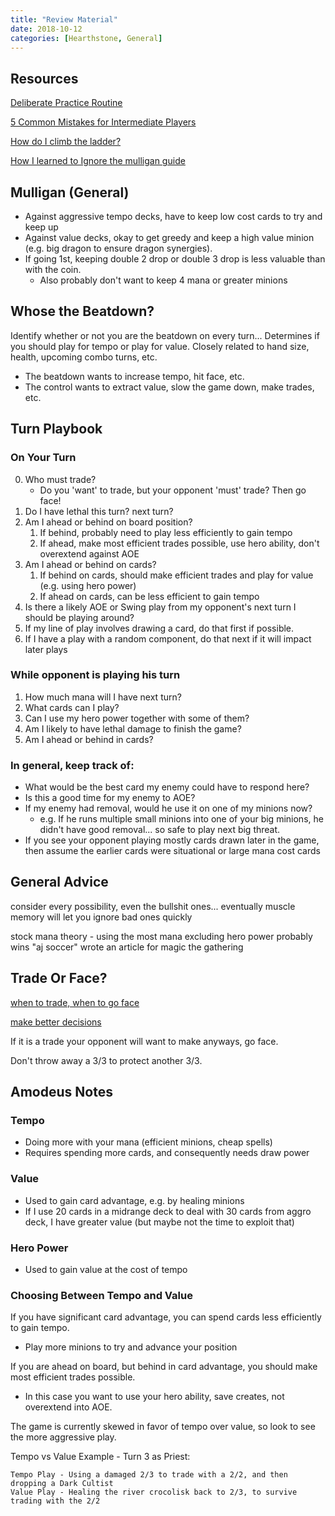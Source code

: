 ```yaml
---
title: "Review Material"
date: 2018-10-12
categories: [Hearthstone, General]
---
```


## Resources

[Deliberate Practice Routine](https://www.reddit.com/r/CompetitiveHS/comments/54h7zf/how_to_practice_hearthstone_the_guide/)

[5 Common Mistakes for Intermediate Players](https://dotesports.com/the-op/hearthstone/news/5-common-mistakes-intermediate-players-need-avoid)

[How do I climb the ladder?](https://www.reddit.com/r/CompetitiveHS/comments/abfvcn/how_do_i_climb_the_ladder/)

[How I learned to Ignore the mulligan guide](https://www.reddit.com/r/CompetitiveHS/comments/9husxc/how_i_learned_to_ignore_the_mulligan_guide/)



## Mulligan (General)
- Against aggressive tempo decks, have to keep low cost cards to try and keep up
- Against value decks, okay to get greedy and keep a high value minion (e.g. big dragon to ensure dragon synergies).
- If going 1st, keeping double 2 drop or double 3 drop is less valuable than with the coin.
    - Also probably don't want to keep 4 mana or greater minions

## Whose the Beatdown?
Identify whether or not you are the beatdown on every turn... Determines if you should play for tempo or play for value. Closely related to hand size, health, upcoming combo turns, etc.
- The beatdown wants to increase tempo, hit face, etc.
- The control wants to extract value, slow the game down, make trades, etc.

## Turn Playbook

### On Your Turn
0. Who must trade?
    - Do you 'want' to trade, but your opponent 'must' trade? Then go face!
1. Do I have lethal this turn? next turn?
2. Am I ahead or behind on board position?
    1. If behind, probably need to play less efficiently to gain tempo
    2. If ahead, make most efficient trades possible, use hero ability, don't overextend against AOE
3. Am I ahead or behind on cards?
    1. If behind on cards, should make efficient trades and play for value (e.g. using hero power)
    2. If ahead on cards, can be less efficient to gain tempo
4. Is there a likely AOE or Swing play from my opponent's next turn I should be playing around?
5. If my line of play involves drawing a card, do that first if possible.
6. If I have a play with a random component, do that next if it will impact later plays

### While opponent is playing his turn
1. How much mana will I have next turn?
2. What cards can I play?
3. Can I use my hero power together with some of them?
4. Am I likely to have lethal damage to finish the game?
5. Am I ahead or behind in cards?

### In general, keep track of:
* What would be the best card my enemy could have to respond here?
* Is this a good time for my enemy to AOE?
* If my enemy had removal, would he use it on one of my minions now?
    * e.g. If he runs multiple small minions into one of your big minions, he didn't have good removal... so safe to play next big threat.
* If you see your opponent playing mostly cards drawn later in the game, then assume the earlier cards were situational or large mana cost cards

## General Advice
consider every possibility, even the bullshit ones... eventually muscle memory will let you ignore bad ones quickly

stock mana theory - using the most mana excluding hero power probably wins
"aj soccer" wrote an article for magic the gathering

## Trade Or Face?
[when to trade, when to go face](https://www.reddit.com/r/CompetitiveHS/comments/4can3b/do_me_trade_or_thoughts_on_hearthstones_hardest/)

[make better decisions](https://www.reddit.com/r/CompetitiveHS/comments/9llj5n/how_does_one_learn_how_to_make_better_decisions/)

If it is a trade your opponent will want to make anyways, go face.

Don't throw away a 3/3 to protect another 3/3.

## Amodeus Notes

### Tempo
- Doing more with your mana (efficient minions, cheap spells)
- Requires spending more cards, and consequently needs draw power

### Value
- Used to gain card advantage, e.g. by healing minions
- If I use 20 cards in a midrange deck to deal with 30 cards from aggro deck, I have greater value (but maybe not the time to exploit that)

### Hero Power
- Used to gain value at the cost of tempo

### Choosing Between Tempo and Value

If you have significant card advantage, you can spend cards less efficiently to gain tempo.
- Play more minions to try and advance your position

If you are ahead on board, but behind in card advantage, you should make most efficient trades possible.
- In this case you want to use your hero ability, save creates, not overextend into AOE.

The game is currently skewed in favor of tempo over value, so look to see the more aggressive play.


Tempo vs Value Example - Turn 3 as Priest:
```
Tempo Play - Using a damaged 2/3 to trade with a 2/2, and then dropping a Dark Cultist 
Value Play - Healing the river crocolisk back to 2/3, to survive trading with the 2/2
```
